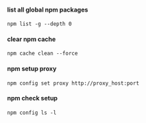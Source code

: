 #### list all global npm packages
```
npm list -g --depth 0
```

#### clear npm cache
```
npm cache clean --force
```

#### npm setup proxy
```
npm config set proxy http://proxy_host:port
```

#### npm check setup
```
npm config ls -l
```